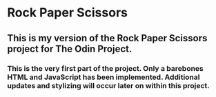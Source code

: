 ﻿# Rock Paper Scissors
 ## This is my version of the Rock Paper Scissors project for The Odin Project.
 
 ### This is the very first part of the project. Only a barebones HTML and JavaScript has been implemented. Additional updates and stylizing will occur later on within this project. 
